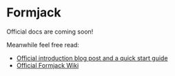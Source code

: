 # Formjack

Official docs are coming soon!

Meanwhile feel free read:

* [Official introduction blog post and a quick start guide](#)
* [Official Formjack Wiki](https://github.com/Slicejack/Formjack/wiki)
